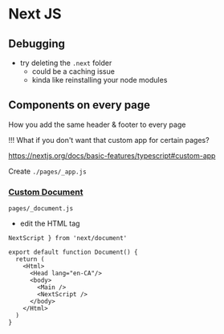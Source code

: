 # Next JS

## Debugging

-   try deleting the `.next` folder
    -   could be a caching issue
    -   kinda like reinstalling your node modules

## Components on every page

How you add the same header & footer to every page

!!! What if you don't want that custom app for certain pages?

https://nextjs.org/docs/basic-features/typescript#custom-app

Create `./pages/_app.js`

### [Custom Document](https://nextjs.org/docs/advanced-features/custom-document)

`pages/_document.js`

-   edit the HTML tag

```tsx
NextScript } from 'next/document'

export default function Document() {
  return (
    <Html>
      <Head lang="en-CA"/>
      <body>
        <Main />
        <NextScript />
      </body>
    </Html>
  )
}
```
